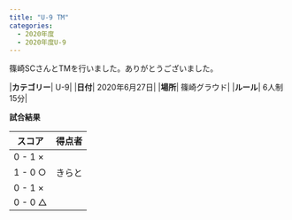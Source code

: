 ```yaml
---
title: "U-9 TM"
categories:
  - 2020年度
  - 2020年度U-9
---
```


篠崎SCさんとTMを行いました。ありがとうございました。

|**カテゴリー**| U-9|
|**日付**| 2020年6月27日|
|**場所**| 篠崎グラウド|
|**ルール**| 6人制15分|

**試合結果**

|スコア|得点者|
|---|----|
| 0 - 1 ×||
| 1 - 0 ○|きらと|
| 0 - 1 ×||
| 0 - 0 △||
